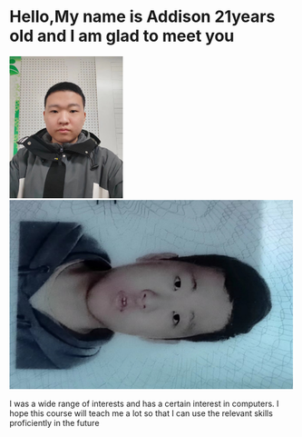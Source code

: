 <!DOCTYPE html>
 <html>

  <body>

   <h1>Hello,My name is Addison 21years old and I am glad to meet you</h1>
   <img src="8df53b31b9e3c0d48e010991f66c8d7.jpg" width="200" height=250">
   <img width="500" height="333" alt="Trulli" src="DE79e79EAE1ABAA29BD4FDBF502CAE1.jpg">                                                                           
   <p>I was a wide range of interests and has a certain interest in computers. I hope this course will teach me a lot so that I can use the relevant skills proficiently in the future</p >
  </body>
 </html>
